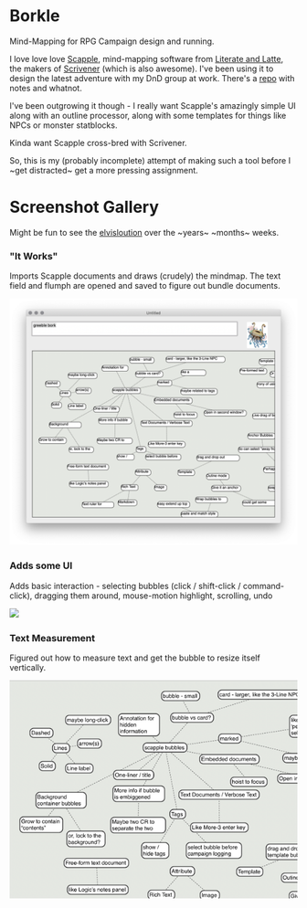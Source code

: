 # Borkle

Mind-Mapping for RPG Campaign design and running.

I love love love [Scapple](https://www.literatureandlatte.com/scapple/overview), mind-mapping
software from [Literate and Latte](https://www.literatureandlatte.com), the makers of 
[Scrivener](https://www.literatureandlatte.com/scrivener/overview) (which is also awesome).
I've been using it to design the latest adventure with my DnD group at work.  There's
a [repo](https://github.com/markd2/MarkDnD) with notes and whatnot.

I've been outgrowing it though - I really want Scapple's amazingly simple UI along with
an outline processor, along with some templates for things like NPCs or monster statblocks.

Kinda want Scapple cross-bred with Scrivener.

So, this is my (probably incomplete) attempt of making such a tool before I 
~get distracted~ get a more pressing assignment.



# Screenshot Gallery

Might be fun to see the [elvisloution](https://www.youtube.com/watch?v=knc9LKjukSQ) over the ~years~ ~months~ weeks.


### "It Works"

Imports Scapple documents and draws (crudely) the mindmap.  The text field and flumph are
opened and saved to figure out bundle documents.

![](assets/screenshot-1.png)


### Adds some UI

Adds basic interaction - selecting bubbles (click / shift-click / command-click), dragging them
around, mouse-motion highlight, scrolling, undo

![](assets/borkle2.gif)

### Text Measurement

Figured out how to measure text and get the bubble to resize itself vertically.

![](assets/borkle3.png)

